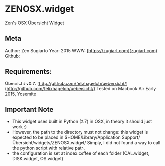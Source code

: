 # ZENOSX.widget

Zen's OSX Übersicht Widget

## Meta

Author: Zen Sugiarto 
Year: 2015 
WWW: [https://zugiart.com](zugiart.com)  
Github:  []()

## Requirements:

Übersicht v0.7: [http://github.com/felixhageloh/uebersicht/](http://github.com/felixhageloh/uebersicht/)
Tested on Macbook Air Early 2015, Yosemite

## Important Note

- This widget uses built in Python (2.7) in OSX, in theory it should just work :)
- However, the path to the directory must not change: this widget is expected to be placed in
  $HOME/Library/Application Support/Übersicht/widgets/ZENOSX.widget/
  Simply, I did not found a way to call the python script with relative path.
- the configuration is set at index.coffee of each folder (CAL.widget, DISK.widget, OS.widget)

